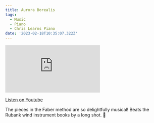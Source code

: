 ```yaml
---
title: Aurora Borealis
tags:
  - Music
  - Piano
  - Chris Learns Piano
date: '2023-02-18T10:35:07.322Z'
---
```


<iframe src="https://www.youtube-nocookie.com/embed/c7oPHlJQjtE?modestbranding=1&showinfo=0&rel=0" title="YouTube video player" frameborder="0" allow="accelerometer; autoplay; encrypted-media; gyroscope; picture-in-picture;" allowfullscreen className="youtube_video"></iframe>

[Listen on Youtube](https://youtu.be/c7oPHlJQjtE)

The pieces in the Faber method are so delightfully musical! Beats the Rubank wind instrument books by a long shot. 🌌
